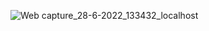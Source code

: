 
![Web capture_28-6-2022_133432_localhost](https://user-images.githubusercontent.com/68098511/176127374-272caa11-17d2-449f-a78e-94c9b635553e.jpeg)

